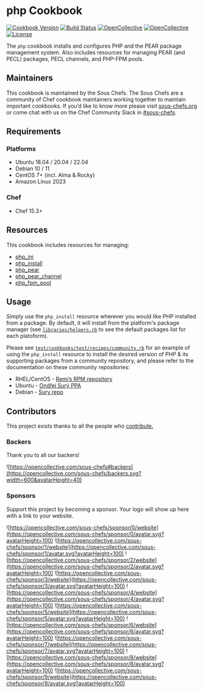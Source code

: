 # php Cookbook

[![Cookbook Version](https://img.shields.io/cookbook/v/php.svg)](https://supermarket.chef.io/cookbooks/php)
[![Build Status](https://img.shields.io/circleci/project/github/sous-chefs/php/master.svg)](https://circleci.com/gh/sous-chefs/php)
[![OpenCollective](https://opencollective.com/sous-chefs/backers/badge.svg)](#backers)
[![OpenCollective](https://opencollective.com/sous-chefs/sponsors/badge.svg)](#sponsors)
[![License](https://img.shields.io/badge/License-Apache%202.0-green.svg)](https://opensource.org/licenses/Apache-2.0)

The `php` cookbook installs and configures PHP and the PEAR package management system. Also includes resources for managing PEAR (and PECL) packages, PECL channels, and PHP-FPM pools.

## Maintainers

This cookbook is maintained by the Sous Chefs. The Sous Chefs are a community of Chef cookbook maintainers working together to maintain important cookbooks. If you’d like to know more please visit [sous-chefs.org](https://sous-chefs.org/) or come chat with us on the Chef Community Slack in [#sous-chefs](https://chefcommunity.slack.com/messages/C2V7B88SF).

## Requirements

### Platforms

- Ubuntu 18.04 / 20.04 / 22.04
- Debian 10 / 11
- CentOS 7+ (incl. Alma & Rocky)
- Amazon Linux 2023

### Chef

- Chef 15.3+

## Resources

This cookbook includes resources for managing:

- [php_ini](documentation/php_ini.md)
- [php_install](documentation/php_install.md)
- [php_pear](documentation/php_pear.md)
- [php_pear_channel](documentation/php_pear_channel.md)
- [php_fpm_pool](documentation/php_fpm_pool.md)

## Usage

<!-- markdown-link-check-disable-next-line -->
Simply use the `php_install` resource wherever you would like PHP installed from a package. By default, it will install from the platform's package manager (see [`libraries/helpers.rb`](https://github.com/sous-chefs/php/tree/main/libraries/helpers.rb) to see the default packages list for each platoform).

Please see [`test/cookbooks/test/recipes/community.rb`](https://github.com/sous-chefs/php/tree/main/test/cookbooks/test/recipes/community.rb) for an example of using the `php_install` resource to install the desired version of PHP & its supporting packages from a community repository, and please refer to the documentation on these community repositories:

- RHEL/CentOS - [Remi’s RPM repository](https://rpms.remirepo.net)
- Ubuntu - [Ondřej Surý PPA](https://launchpad.net/~ondrej/+archive/ubuntu/php)
- Debian - [Sury repo](https://deb.sury.org/)

## Contributors

This project exists thanks to all the people who [contribute.](https://opencollective.com/sous-chefs/contributors.svg?width=890&button=false)

### Backers

Thank you to all our backers!

![https://opencollective.com/sous-chefs#backers](https://opencollective.com/sous-chefs/backers.svg?width=600&avatarHeight=40)

### Sponsors

Support this project by becoming a sponsor. Your logo will show up here with a link to your website.

![https://opencollective.com/sous-chefs/sponsor/0/website](https://opencollective.com/sous-chefs/sponsor/0/avatar.svg?avatarHeight=100)
![https://opencollective.com/sous-chefs/sponsor/1/website](https://opencollective.com/sous-chefs/sponsor/1/avatar.svg?avatarHeight=100)
![https://opencollective.com/sous-chefs/sponsor/2/website](https://opencollective.com/sous-chefs/sponsor/2/avatar.svg?avatarHeight=100)
![https://opencollective.com/sous-chefs/sponsor/3/website](https://opencollective.com/sous-chefs/sponsor/3/avatar.svg?avatarHeight=100)
![https://opencollective.com/sous-chefs/sponsor/4/website](https://opencollective.com/sous-chefs/sponsor/4/avatar.svg?avatarHeight=100)
![https://opencollective.com/sous-chefs/sponsor/5/website](https://opencollective.com/sous-chefs/sponsor/5/avatar.svg?avatarHeight=100)
![https://opencollective.com/sous-chefs/sponsor/6/website](https://opencollective.com/sous-chefs/sponsor/6/avatar.svg?avatarHeight=100)
![https://opencollective.com/sous-chefs/sponsor/7/website](https://opencollective.com/sous-chefs/sponsor/7/avatar.svg?avatarHeight=100)
![https://opencollective.com/sous-chefs/sponsor/8/website](https://opencollective.com/sous-chefs/sponsor/8/avatar.svg?avatarHeight=100)
![https://opencollective.com/sous-chefs/sponsor/9/website](https://opencollective.com/sous-chefs/sponsor/9/avatar.svg?avatarHeight=100)
